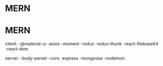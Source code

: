 # MERN
# MERN
client:
-@material-ui
-axios
-moment
-redux
-redux-thunk
-react-filebase64
-react-dom

server:
-body-parser
-cors
-express
-mongoose
-nodemon
